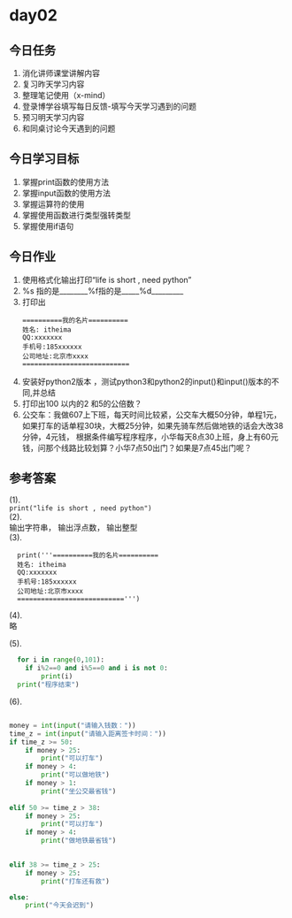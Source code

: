 # day02

## 今日任务

1. 消化讲师课堂讲解内容
2. 复习昨天学习内容
3. 整理笔记使用（x-mind）
4. 登录博学谷填写每日反馈-填写今天学习遇到的问题
5. 预习明天学习内容
6. 和同桌讨论今天遇到的问题

## 今日学习目标

1. 掌握print函数的使用方法
2. 掌握input函数的使用方法
3. 掌握运算符的使用
4. 掌握使用函数进行类型强转类型
5. 掌握使用if语句

## 今日作业

1. 使用格式化输出打印“life is short , need python”
2. %s 指的是\_\_\_\_\_\_\__%f指的是\_\_\_\_\_%d\_\_\_\_\_\_\_\_\_
3. 打印出
   ```
   ==========我的名片==========
   姓名: itheima 
   QQ:xxxxxxx
   手机号:185xxxxxx
   公司地址:北京市xxxx
   ===========================
   ```
4. 安装好python2版本 ，测试python3和python2的input\(\)和input\(\)版本的不同,并总结
5. 打印出100 以内的2 和5的公倍数？
6. 公交车：我做607上下班，每天时间比较紧，公交车大概50分钟，单程1元，如果打车的话单程30块，大概25分钟，如果先骑车然后做地铁的话会大改38分钟，4元钱，
   根据条件编写程序程序，小华每天8点30上班，身上有60元钱，问那个线路比较划算？小华7点50出门？如果是7点45出门呢？

## 参考答案

\(1\).   
  `print("life is short , need python")`  
\(2\).   
  输出字符串，  输出浮点数， 输出整型  
\(3\).

```
  print('''==========我的名片==========
  姓名: itheima 
  QQ:xxxxxxx
  手机号:185xxxxxx
  公司地址:北京市xxxx
  ===========================''')
```

\(4\).   
  略

\(5\).

```py
  for i in range(0,101):
    if i%2==0 and i%5==0 and i is not 0:
        print(i)
  print("程序结束")
```

\(6\).

```py

money = int(input("请输入钱数："))
time_z = int(input("请输入距离签卡时间："))
if time_z >= 50:
	if money > 25:
		print("可以打车")
	if money > 4:
		print("可以做地铁")
	if money > 1:
		print("坐公交最省钱")
	
elif 50 >= time_z > 38:
	if money > 25:
		print("可以打车")
	if money > 4:
		print("做地铁最省钱")

	
elif 38 >= time_z > 25:
	if money > 25:
		print("打车还有救")

else:
	print("今天会迟到")
```



